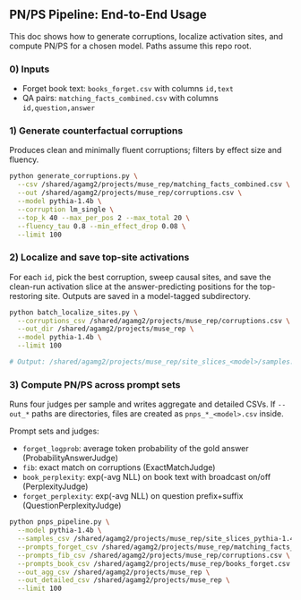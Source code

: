 ## PN/PS Pipeline: End-to-End Usage

This doc shows how to generate corruptions, localize activation sites, and compute PN/PS for a chosen model. Paths assume this repo root.

### 0) Inputs
- Forget book text: `books_forget.csv` with columns `id,text`
- QA pairs: `matching_facts_combined.csv` with columns `id,question,answer`

### 1) Generate counterfactual corruptions
Produces clean and minimally fluent corruptions; filters by effect size and fluency.

```bash
python generate_corruptions.py \
  --csv /shared/agamg2/projects/muse_rep/matching_facts_combined.csv \
  --out /shared/agamg2/projects/muse_rep/corruptions.csv \
  --model pythia-1.4b \
  --corruption lm_single \
  --top_k 40 --max_per_pos 2 --max_total 20 \
  --fluency_tau 0.8 --min_effect_drop 0.08 \
  --limit 100
```

### 2) Localize and save top-site activations
For each `id`, pick the best corruption, sweep causal sites, and save the clean-run activation slice at the answer-predicting positions for the top-restoring site. Outputs are saved in a model-tagged subdirectory.

```bash
python batch_localize_sites.py \
  --corruptions_csv /shared/agamg2/projects/muse_rep/corruptions.csv \
  --out_dir /shared/agamg2/projects/muse_rep \
  --model pythia-1.4b \
  --limit 100

# Output: /shared/agamg2/projects/muse_rep/site_slices_<model>/samples.csv
```

### 3) Compute PN/PS across prompt sets
Runs four judges per sample and writes aggregate and detailed CSVs. If `--out_*` paths are directories, files are created as `pnps_*_<model>.csv` inside.

Prompt sets and judges:
- `forget_logprob`: average token probability of the gold answer (ProbabilityAnswerJudge)
- `fib`: exact match on corruptions (ExactMatchJudge)
- `book_perplexity`: exp(-avg NLL) on book text with broadcast on/off (PerplexityJudge)
- `forget_perplexity`: exp(-avg NLL) on question prefix+suffix (QuestionPerplexityJudge)

```bash
python pnps_pipeline.py \
  --model pythia-1.4b \
  --samples_csv /shared/agamg2/projects/muse_rep/site_slices_pythia-1.4b/samples.csv \
  --prompts_forget_csv /shared/agamg2/projects/muse_rep/matching_facts_combined.csv \
  --prompts_fib_csv /shared/agamg2/projects/muse_rep/corruptions.csv \
  --prompts_book_csv /shared/agamg2/projects/muse_rep/books_forget.csv \
  --out_agg_csv /shared/agamg2/projects/muse_rep \
  --out_detailed_csv /shared/agamg2/projects/muse_rep \
  --limit 100
```
